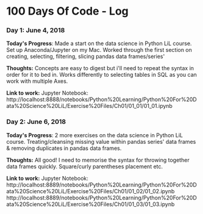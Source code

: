 # 100 Days Of Code - Log

### Day 1: June 4, 2018

**Today's Progress**: Made a start on the data science in Python LiL course. Set up Anaconda/Jupyter on my Mac. Worked through the first section on creating, selecting, filtering, slicing  pandas data frames/series'

**Thoughts:** Concepts are easy to digest but i'll need to repeat the syntax in order for it to bed in. Works differently to selecting tables in SQL as you can work with multiple Axes.

**Link to work:** Jupyter Notebook: http://localhost:8888/notebooks/Python%20Learning/Python%20For%20Data%20Science%20LiL/Exercise%20Files/Ch01/01_01/01_01.ipynb

### Day 2: June 6, 2018

**Today's Progress**: 2 more exercises on the data science in Python LiL course. Treating/cleansing missing value within pandas series' data frames & removing duplicates in pandas data frames.

**Thoughts:** All good! I need to memorise the syntax for throwing together data frames quickly. Square/curly parentheses placement etc.

**Link to work:** Jupyter Notebook: http://localhost:8889/notebooks/Python%20Learning/Python%20For%20Data%20Science%20LiL/Exercise%20Files/Ch01/01_02/01_02.ipynb
http://localhost:8889/notebooks/Python%20Learning/Python%20For%20Data%20Science%20LiL/Exercise%20Files/Ch01/01_03/01_03.ipynb





